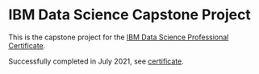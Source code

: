 # IBM Data Science Capstone Project

This is the capstone project for the [IBM Data Science Professional Certificate](https://www.coursera.org/professional-certificates/ibm-data-science).

Successfully completed in July 2021, see [certificate](https://www.coursera.org/account/accomplishments/specialization/certificate/H694K6YLUF3A).
